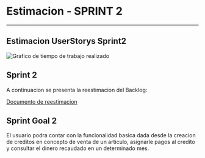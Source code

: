 
# Estimacion - SPRINT 2
***

## Estimacion UserStorys Sprint2

![Grafico de tiempo de trabajo realizado](/Imagenes/Sprint2.JPG)


## Sprint 2 

A continuacion se presenta la reestimacion del Backlog:

[Documento de reestimacion](/Reestimacion/Reestimacion.pdf)
 

## Sprint Goal 2

El usuario podra contar con la funcionalidad basica dada desde la creacion de creditos en concepto de venta de un articulo, asignarle pagos al credito y consultar el dinero recaudado en un determinado mes.